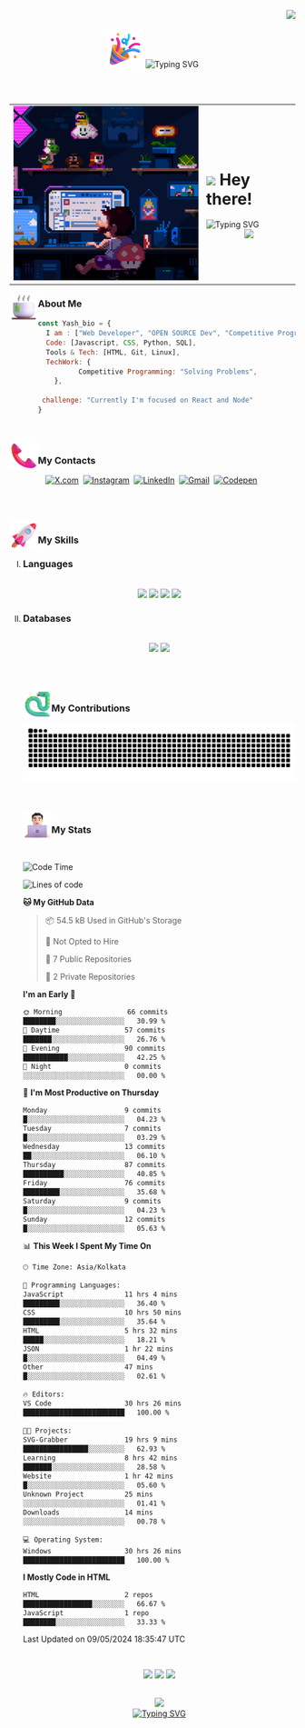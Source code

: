 <br>

<div align="right">
    <img src="https://komarev.com/ghpvc/?username=YashDayani&color=F8BAAA&style=flat">
</div>

<br>

<div align="center">
    <img src="PartyPopper.png" width="65">
    <img src="https://readme-typing-svg.demolab.com?font=Roboto&weight=700&size=30&duration=2500&pause=500&color=1F2328&center=true&vCenter=true&random=false&width=435&lines=‎‎‎‎‎WELCOME+TO+MY+PROFILE" alt="Typing SVG" />
</div>

<br><br>

<table border="0" cellspacing="0" cellpadding="0">
  <tr>
    <td style="border: 0";>
      <img width="400" src="coder.gif" />
    </td>
    <td style="border: 0";>
       <h1><img src="https://raw.githubusercontent.com/Tarikul-Islam-Anik/Animated-Fluent-Emojis/master/Emojis/Hand%20gestures/Waving%20Hand%20Medium-Light%20Skin%20Tone.png" width="50"> Hey there!</h1>
    <div>
        <img src="https://readme-typing-svg.demolab.com?font=Roboto&weight=700&size=30&duration=2500&pause=500&color=1F2328&vCenter=true&random=false&width=435&lines=I+am+Yash+Dayani;A+Passionate+Web+Developer" alt="Typing SVG" /></h1><div align="center">
        <img src="https://github-profile-trophy.vercel.app/?username=yashdayani&column=4&margin-w=20&margin-h=20">
    </div>
    </td>
  </tr>
</table>
        
<img align='left' src="https://github.com/Ayon-SSP/Ayon-SSP/blob/main/Profile2/cofi.png" width="50">
<h3>About Me</h3>

```javascript
const Yash_bio = {
  I am : ["Web Developer", "OPEN SOURCE Dev", "Competitive Programming"],
  Code: [Javascript, CSS, Python, SQL],
  Tools & Tech: [HTML, Git, Linux],
  TechWork: {
          Competitive Programming: "Solving Problems",
    },

 challenge: "Currently I'm focused on React and Node"
}
```
<br/>
<br/>

<img align='left' src="Telephone.png" width="50">
<h3>My Contacts</h3>
<div align="center"> 
    <a href="https://twitter.com/yash_dayani"><img src="https://img.shields.io/badge/X-%23000000.svg?style=for-the-badge&logo=X&logoColor=white" alt="X.com" /></a>&nbsp;
    <a href="https://instagram.com/yash.dayani"><img src="https://img.shields.io/badge/instagram-%23E4405F.svg?&style=for-the-badge&logo=instagram&logoColor=white" alt="Instagram" /></a>&nbsp;
    <a href="https://www.linkedin.com/in/yashday/"><img src="https://img.shields.io/badge/linkedin-%230077B5.svg?&style=for-the-badge&logo=linkedin&logoColor=white" alt="LinkedIn" /></a>&nbsp;
    <a href="mailto:yashdayani0@gmail.com?cc=yash4work+viaGithub@proton.me&subject=Hello%20Yash!"><img src="https://img.shields.io/badge/gmail-%23D14836.svg?&style=for-the-badge&logo=gmail&logoColor=white" alt="Gmail"/></a>&nbsp;
    <a href="https://codepen.io/YashDayani/pens/public"><img src="https://img.shields.io/badge/Codepen-000000?style=for-the-badge&logo=codepen&logoColor=white" alt="Codepen" /></a>&nbsp;
</div>

<br/>
<h2></h2>
<br/>

<img align='left' src="Rocket.png" width="50">
<h3>My Skills</h3>
<ol type="I">
    <li><h3>Languages</h3> <br>
        <!-- Languages -->
        <div align="center"> 
            <img src="https://img.shields.io/badge/html5-%23E34F26.svg?style=for-the-badge&logo=html5&logoColor=white&color=F4470B">
            <img src="https://img.shields.io/badge/css3-%231572B6.svg?style=for-the-badge&logo=css3&logoColor=white&color=2862E9">
            <img src="https://img.shields.io/badge/javascript-%23323330.svg?style=for-the-badge&logo=javascript&logoColor=%23F7DF1E">
            <img src="https://img.shields.io/badge/python-3670A0?style=for-the-badge&logo=python&logoColor=ffdd54&color=4886B7">
        </div>
    </li>
    <li><h3>Databases</h3> <br>
        <!-- Database -->
        <div align="center">
            <img src="https://img.shields.io/badge/sqlite-%2307405e.svg?style=for-the-badge&logo=sqlite&logoColor=white">
            <img src="https://img.shields.io/badge/mysql-4479A1.svg?style=for-the-badge&logo=mysql&logoColor=white">
        </div> 
<!-- Frameworks -->
<!-- Tools -->
<!-- OS <img src=""> -->


<br/>
<h2></h2>
<br/>

<img align='left' src="Snake.png" width="50">
<h3>My Contributions</h3>
<img alt="snake eating my contributions" src="https://raw.githubusercontent.com/yashdayani/yashdayani/output/github-contribution-grid-snake.svg">

<br/>
<h2></h2>
<br/>

<img align='left' src="Stats.png" width="50">
<h3>My Stats</h3>
<br>

<!--START_SECTION:waka-->
![Code Time](http://img.shields.io/badge/Code%20Time-69%20hrs%2013%20mins-blue)

![Lines of code](https://img.shields.io/badge/From%20Hello%20World%20I%27ve%20Written-13.4%20thousand%20lines%20of%20code-blue)

**🐱 My GitHub Data** 

> 📦 54.5 kB Used in GitHub's Storage 
 > 
> 🚫 Not Opted to Hire
 > 
> 📜 7 Public Repositories 
 > 
> 🔑 2 Private Repositories 
 > 
**I'm an Early 🐤** 

```text
🌞 Morning                66 commits          ████████░░░░░░░░░░░░░░░░░   30.99 % 
🌆 Daytime                57 commits          ███████░░░░░░░░░░░░░░░░░░   26.76 % 
🌃 Evening                90 commits          ███████████░░░░░░░░░░░░░░   42.25 % 
🌙 Night                  0 commits           ░░░░░░░░░░░░░░░░░░░░░░░░░   00.00 % 
```
📅 **I'm Most Productive on Thursday** 

```text
Monday                   9 commits           █░░░░░░░░░░░░░░░░░░░░░░░░   04.23 % 
Tuesday                  7 commits           █░░░░░░░░░░░░░░░░░░░░░░░░   03.29 % 
Wednesday                13 commits          ██░░░░░░░░░░░░░░░░░░░░░░░   06.10 % 
Thursday                 87 commits          ██████████░░░░░░░░░░░░░░░   40.85 % 
Friday                   76 commits          █████████░░░░░░░░░░░░░░░░   35.68 % 
Saturday                 9 commits           █░░░░░░░░░░░░░░░░░░░░░░░░   04.23 % 
Sunday                   12 commits          █░░░░░░░░░░░░░░░░░░░░░░░░   05.63 % 
```


📊 **This Week I Spent My Time On** 

```text
🕑︎ Time Zone: Asia/Kolkata

💬 Programming Languages: 
JavaScript               11 hrs 4 mins       █████████░░░░░░░░░░░░░░░░   36.40 % 
CSS                      10 hrs 50 mins      █████████░░░░░░░░░░░░░░░░   35.64 % 
HTML                     5 hrs 32 mins       █████░░░░░░░░░░░░░░░░░░░░   18.21 % 
JSON                     1 hr 22 mins        █░░░░░░░░░░░░░░░░░░░░░░░░   04.49 % 
Other                    47 mins             █░░░░░░░░░░░░░░░░░░░░░░░░   02.61 % 

🔥 Editors: 
VS Code                  30 hrs 26 mins      █████████████████████████   100.00 % 

🐱‍💻 Projects: 
SVG-Grabber              19 hrs 9 mins       ████████████████░░░░░░░░░   62.93 % 
Learning                 8 hrs 42 mins       ███████░░░░░░░░░░░░░░░░░░   28.58 % 
Website                  1 hr 42 mins        █░░░░░░░░░░░░░░░░░░░░░░░░   05.60 % 
Unknown Project          25 mins             ░░░░░░░░░░░░░░░░░░░░░░░░░   01.41 % 
Downloads                14 mins             ░░░░░░░░░░░░░░░░░░░░░░░░░   00.78 % 

💻 Operating System: 
Windows                  30 hrs 26 mins      █████████████████████████   100.00 % 
```

**I Mostly Code in HTML** 

```text
HTML                     2 repos             █████████████████░░░░░░░░   66.67 % 
JavaScript               1 repo              ████████░░░░░░░░░░░░░░░░░   33.33 % 
```




 Last Updated on 09/05/2024 18:35:47 UTC
<!--END_SECTION:waka-->

<br>
<div align=center>
  <p align="center">
  <img height="50%" width="auto" src ="https://github-readme-stats.vercel.app/api?username=yashdayani&show_icons=true&count_private=true&theme=swift&hide_border=true&hide=issues,contribs&bg_color=00000000">
  <img height="50%" width="auto" src ="https://github-readme-stats.vercel.app/api/top-langs/?username=yashdayani&layout=compact&hide_border=true&theme=swift&bg_color=00000000&langs_count=6">
  <img src ="https://github-readme-streak-stats.herokuapp.com?user=yashdayani&theme=swift&hide_border=true&background=FFFFFF00">
  <br>
  <br>

<!-- <p align="center">
  <img align="left" src ="https://github-readme-stats.vercel.app/api/pin/?username=yashdayani&repo=Netflix-Clone">
  <img align="right" src ="https://github-readme-stats.vercel.app/api/pin/?username=yashdayani&repo=Netflix-Clone">
</p> -->


<a href="#" align='left'><img src="https://raw.githubusercontent.com/Tarikul-Islam-Anik/Animated-Fluent-Emojis/master/Emojis/Hand%20gestures/Backhand%20Index%20Pointing%20Up%20Light%20Skin%20Tone.png" width="50">
<br>
<img src="https://readme-typing-svg.demolab.com?font=Roboto&weight=700&size=20&duration=1500&pause=3000&color=1F2328&center=true&vCenter=true&random=false&width=435&lines=‎‎‎‎‎SCROLL+TO+TOP" alt="Typing SVG" /></a>
